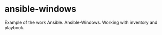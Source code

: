 # ansible-windows
Example of the work Ansible. Ansible-Windows. Working with inventory and playbook.  
